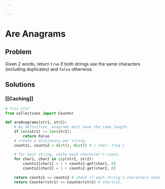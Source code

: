 ```yaml
---

---
```


# Are Anagrams

## Problem

Given 2 words, return `true` if both strings use the same characters (including duplicates) and `false` otherwise.

## Solutions

### [[Caching]]

```python
# T(n) S(n)
from collections import Counter

def areAnagrams(str1, str2):
    # by definition, anagrams must have the same length.
	if len(str1) != len(str2):
		return False
	# create a dictionary per string.
	counts1, counts2 = dict(), dict() # { char: freq }
  
	# for each string, cache each character's count.
    for char1, char2 in zip(str1, str2):
	    counts1[char1] = 1 + counts1.get(char1, 0)
		counts2[char2] = 1 + counts2.get(char2, 0)
        
    return counts1 == counts2 # check if each string's characters have equal counts.
	return Counter(str1) == Counter(str2) # shortcut.
```
